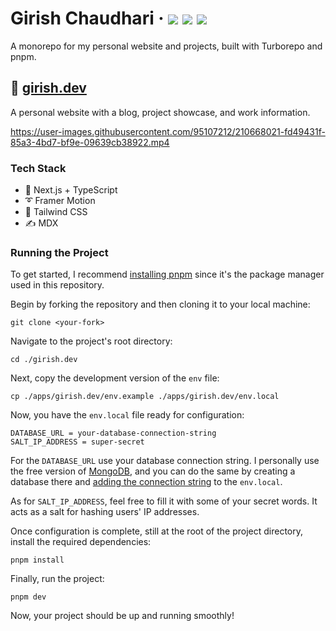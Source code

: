 <div>
  <h1>
    Girish Chaudhari
    &middot;
    <img src="https://img.shields.io/website?style=flat-square&url=https%3A%2F%2Fwww.girish.dev"/>
    <img src="https://img.shields.io/github/deployments/enjidev/girish.dev/production?label=production&style=flat-square"/>
    <img src="https://img.shields.io/github/commit-activity/m/enjidev/girish.dev?style=flat-square"/>
  </h1>
</div>

A monorepo for my personal website and projects, built with Turborepo and pnpm.

## 📘 [girish.dev](https://www.girish.dev)

A personal website with a blog, project showcase, and work information.

https://user-images.githubusercontent.com/95107212/210668021-fd49431f-85a3-4bd7-bf9e-09639cb38922.mp4

### Tech Stack

- 🚀 Next.js + TypeScript
- ➰ Framer Motion
- 🍃 Tailwind CSS
- ✍ MDX

### Running the Project

To get started, I recommend [installing pnpm](https://pnpm.io/installation) since it's the package manager used in this repository.

Begin by forking the repository and then cloning it to your local machine:

```
git clone <your-fork>
```

Navigate to the project's root directory:

```
cd ./girish.dev
```

Next, copy the development version of the `env` file:

```
cp ./apps/girish.dev/env.example ./apps/girish.dev/env.local
```

Now, you have the `env.local` file ready for configuration:

```
DATABASE_URL = your-database-connection-string
SALT_IP_ADDRESS = super-secret
```

For the `DATABASE_URL` use your database connection string. I personally use the free version of [MongoDB](https://www.mongodb.com/), and you can do the same by creating a database there and [adding the connection string](https://www.mongodb.com/basics/mongodb-connection-string) to the `env.local`.

As for `SALT_IP_ADDRESS`, feel free to fill it with some of your secret words. It acts as a salt for hashing users' IP addresses.

Once configuration is complete, still at the root of the project directory, install the required dependencies:

```
pnpm install
```

Finally, run the project:

```
pnpm dev
```

Now, your project should be up and running smoothly!
